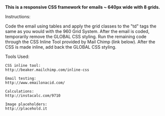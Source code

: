 **This is a responsive CSS framework for emails ~ 640px wide with 8 grids.**

Instructions:

Code the email using tables and apply the grid classes to the "td" tags the same as you would with the 960 Grid System. After the email is coded, temporarily remove the GLOBAL CSS styling. Run the remaining code through the CSS Inline Tool provided by Mail Chimp (link below). After the CSS is made inline, add back the GLOBAL CSS styling.
	

Tools Used:

	CSS inline tool:
	http://beaker.mailchimp.com/inline-css

	Email testing:
	http://www.emailonacid.com/

	Calculations:
	http://instacalc.com/9710

	Image placeholders:
	http://placehold.it

